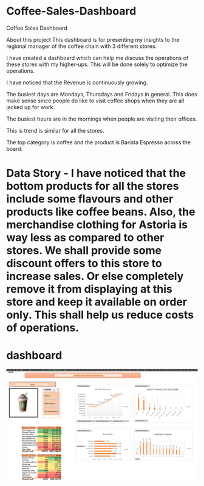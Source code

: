 # Coffee-Sales-Dashboard
Coffee Sales Dashboard

About this project
This dashboard is for presenting my insights to the regional manager of the coffee chain with 3 different stores.

I have created a dashboard which can help me discuss the operations of these stores with my higher-ups. This will be done solely to optimize the operations.

I have noticed that the Revenue is continuously growing.

The busiest days are Mondays, Thursdays and Fridays in general. This does make sense since people do like to visit coffee shops when they are all jacked up for work.

The busiest hours are in the mornings when people are visiting their offices.

This is trend is similar for all the stores.

The top category is coffee and the product is Barista Espresso across the board.

# Data Story - I have noticed that the bottom products for all the stores include some flavours and other products like coffee beans. Also, the merchandise clothing for Astoria is way less as compared to other stores. We shall provide some discount offers to this store to increase sales. Or else completely remove it from displaying at this store and keep it available on order only. This shall help us reduce costs of operations.

# dashboard

<img src="./coffee_dash.png" alt="coffee_dash.png" width=""/> &nbsp;
